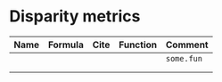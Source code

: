 # Disparity metrics

| Name | Formula | Cite | Function | Comment |
|---|---|---|---|---|
|   |   |   |   | `some.fun`|
|   |   |   |   |   |
|   |   |   |   |   |
